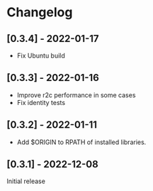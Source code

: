 # Changelog

## [0.3.4] - 2022-01-17

* Fix Ubuntu build

## [0.3.3] - 2022-01-16

* Improve r2c performance in some cases
* Fix identity tests

## [0.3.2] - 2022-01-11

* Add $ORIGIN to RPATH of installed libraries.

## [0.3.1] - 2022-12-08

Initial release
